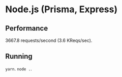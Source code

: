 # Node.js (Prisma, Express)

## Performance
3667.8 requests/second (3.6 KReqs/sec).

## Running
`yarn`. `node .`.